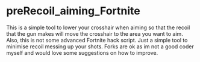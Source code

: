 # preRecoil_aiming_Fortnite
This is a simple tool to lower your crosshair when aiming so that the recoil that the gun makes will move the crosshair to the area you want to aim.
Also, this is not some advanced Fortnite hack script. Just a simple tool to minimise recoil messing up your shots. Forks are ok as im not a good coder myself and would love some suggestions on how to improve.
